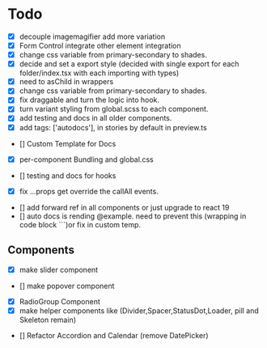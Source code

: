 # Todo

-  [x] decouple imagemagifier add more variation
-  [x] Form Control integrate other element integration
-  [x] change css variable from primary-secondary to shades.
-  [x] decide and set a export style (decided with single export for each folder/index.tsx with each importing with types)
-  [x] need to asChild in wrappers
-  [x] change css variable from primary-secondary to shades.
-  [x] fix draggable and turn the logic into hook.
-  [x] turn variant styling from global.scss to each component.
-  [x] add testing and docs in all older components.
-  [x] add tags: ['autodocs'], in stories by default in preview.ts
-  [] Custom Template for Docs
-  [x] per-component Bundling and global.css
-  [] testing and docs for hooks
-  [x] fix ...props get override the callAll events.
-  [] add forward ref in all components or just upgrade to react 19
-  [] auto docs is rending @example. need to prevent this (wrapping in code block ```)or fix in custom temp.

## Components

-  [x] make slider component
-  [] make popover component
-  [x] RadioGroup Component
-  [x] make helper components like (Divider,Spacer,StatusDot,Loader, pill and Skeleton remain)
-  [] Refactor Accordion and Calendar (remove DatePicker)
